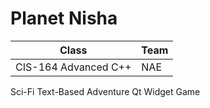 # Planet Nisha

| Class                | Team |
|----------------------|------|
| CIS-164 Advanced C++ | NAE  |

Sci-Fi Text-Based Adventure Qt Widget Game
